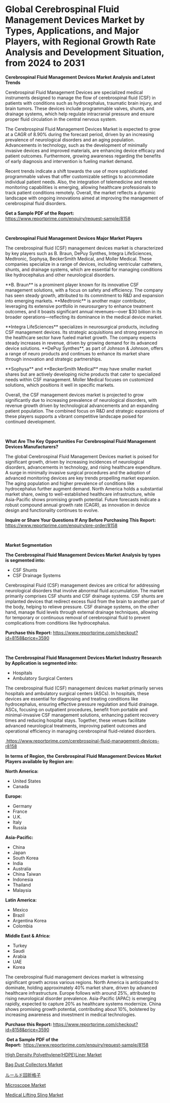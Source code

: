 <p><h1>Global Cerebrospinal Fluid Management Devices Market by Types, Applications, and Major Players, with Regional Growth Rate Analysis and Development Situation, from 2024 to 2031</h1></p><p><strong>Cerebrospinal Fluid Management Devices Market Analysis and Latest Trends</strong></p>
<p><p>Cerebrospinal Fluid Management Devices are specialized medical instruments designed to manage the flow of cerebrospinal fluid (CSF) in patients with conditions such as hydrocephalus, traumatic brain injury, and brain tumors. These devices include programmable valves, shunts, and drainage systems, which help regulate intracranial pressure and ensure proper fluid circulation in the central nervous system.</p><p>The Cerebrospinal Fluid Management Devices Market is expected to grow at a CAGR of 8.90% during the forecast period, driven by an increasing prevalence of neurological disorders and an aging population. Advancements in technology, such as the development of minimally invasive devices and improved materials, are enhancing device efficacy and patient outcomes. Furthermore, growing awareness regarding the benefits of early diagnosis and intervention is fueling market demand.</p><p>Recent trends indicate a shift towards the use of more sophisticated programmable valves that offer customizable settings to accommodate individual patient needs. Also, the integration of telemedicine and remote monitoring capabilities is emerging, allowing healthcare professionals to track patient conditions remotely. Overall, the market reflects a dynamic landscape with ongoing innovations aimed at improving the management of cerebrospinal fluid disorders.</p></p>
<p><strong>Get a Sample PDF of the Report:&nbsp;</strong> <a href="https://www.reportprime.com/enquiry/request-sample/8158">https://www.reportprime.com/enquiry/request-sample/8158</a></p>
<p>&nbsp;</p>
<p><strong>Cerebrospinal Fluid Management Devices Major Market Players</strong></p>
<p><p>The cerebrospinal fluid (CSF) management devices market is characterized by key players such as B. Braun, DePuy Synthes, Integra LifeSciences, Medtronic, Sophysa, BeckerSmith Medical, and Moller Medical. These companies specialize in a range of devices, including ventricular catheters, shunts, and drainage systems, which are essential for managing conditions like hydrocephalus and other neurological disorders.</p><p>**B. Braun** is a prominent player known for its innovative CSF management solutions, with a focus on safety and efficiency. The company has seen steady growth, attributed to its commitment to R&D and expansion into emerging markets. **Medtronic** is another major contributor, leveraging its extensive portfolio in neurosurgery to enhance treatment outcomes, and it boasts significant annual revenues—over $30 billion in its broader operations—reflecting its dominance in the medical device market.</p><p>**Integra LifeSciences** specializes in neurosurgical products, including CSF management devices. Its strategic acquisitions and strong presence in the healthcare sector have fueled market growth. The company expects steady increases in revenue, driven by growing demand for its advanced device solutions. **DePuy Synthes**, as part of Johnson & Johnson, offers a range of neuro products and continues to enhance its market share through innovation and strategic partnerships.</p><p>**Sophysa** and **BeckerSmith Medical** may have smaller market shares but are actively developing niche products that cater to specialized needs within CSF management. Moller Medical focuses on customized solutions, which positions it well in specific markets.</p><p>Overall, the CSF management devices market is projected to grow significantly due to increasing prevalence of neurological disorders, with revenue growth driven by technological advancements and an expanding patient population. The combined focus on R&D and strategic expansions of these players supports a vibrant competitive landscape poised for continued development.</p></p>
<p>&nbsp;</p>
<p><strong>What Are The Key Opportunities For Cerebrospinal Fluid Management Devices Manufacturers?</strong></p>
<p><p>The global Cerebrospinal Fluid Management Devices market is poised for significant growth, driven by increasing incidences of neurological disorders, advancements in technology, and rising healthcare expenditure. A surge in minimally invasive surgical procedures and the adoption of advanced monitoring devices are key trends propelling market expansion. The aging population and higher prevalence of conditions like hydrocephalus further augment demand. North America holds a substantial market share, owing to well-established healthcare infrastructure, while Asia-Pacific shows promising growth potential. Future forecasts indicate a robust compound annual growth rate (CAGR), as innovation in device design and functionality continues to evolve.</p></p>
<p><strong>Inquire or Share Your Questions If Any Before Purchasing This Report:</strong> <a href="https://www.reportprime.com/enquiry/pre-order/8158">https://www.reportprime.com/enquiry/pre-order/8158</a></p>
<p>&nbsp;</p>
<p><strong>Market Segmentation</strong></p>
<p><strong>The Cerebrospinal Fluid Management Devices Market Analysis by types is segmented into:</strong></p>
<p><ul><li>CSF Shunts</li><li>CSF Drainage Systems</li></ul></p>
<p><p>Cerebrospinal Fluid (CSF) management devices are critical for addressing neurological disorders that involve abnormal fluid accumulation. The market primarily comprises CSF shunts and CSF drainage systems. CSF shunts are implanted devices that redirect excess fluid from the brain to another part of the body, helping to relieve pressure. CSF drainage systems, on the other hand, manage fluid levels through external drainage techniques, allowing for temporary or continuous removal of cerebrospinal fluid to prevent complications from conditions like hydrocephalus.</p></p>
<p><strong>Purchase this Report:&nbsp;</strong><a href="https://www.reportprime.com/checkout?id=8158&price=3590">https://www.reportprime.com/checkout?id=8158&price=3590</a></p>
<p>&nbsp;</p>
<p><strong>The Cerebrospinal Fluid Management Devices Market Industry Research by Application is segmented into:</strong></p>
<p><ul><li>Hospitals</li><li>Ambulatory Surgical Centers</li></ul></p>
<p><p>The cerebrospinal fluid (CSF) management devices market primarily serves hospitals and ambulatory surgical centers (ASCs). In hospitals, these devices are essential for diagnosing and treating conditions like hydrocephalus, ensuring effective pressure regulation and fluid drainage. ASCs, focusing on outpatient procedures, benefit from portable and minimal-invasive CSF management solutions, enhancing patient recovery times and reducing hospital stays. Together, these venues facilitate advanced neurological treatments, improving patient outcomes and operational efficiency in managing cerebrospinal fluid-related disorders.</p></p>
<p><a href="https://www.reportprime.com/cerebrospinal-fluid-management-devices-r8158">&nbsp;https://www.reportprime.com/cerebrospinal-fluid-management-devices-r8158</a></p>
<p><strong>In terms of Region, the Cerebrospinal Fluid Management Devices Market Players available by Region are:</strong></p>
<p>
    <p> <strong> North America: </strong>
        <ul>
            <li>United States</li>
            <li>Canada</li>
        </ul>
        </p> 
    <p> <strong> Europe: </strong>
        <ul>
            <li>Germany</li>
            <li>France</li>
            <li>U.K.</li>
            <li>Italy</li>
            <li>Russia</li>
        </ul>
        </p> 
    <p> <strong> Asia-Pacific: </strong>
        <ul>
            <li>China</li>
            <li>Japan</li>
            <li>South Korea</li>
            <li>India</li>
            <li>Australia</li>
            <li>China Taiwan</li>
            <li>Indonesia</li>
            <li>Thailand</li>
            <li>Malaysia</li>
        </ul>
        </p> 
    <p> <strong> Latin America: </strong>
        <ul>
            <li>Mexico</li>
            <li>Brazil</li>
            <li>Argentina Korea</li>
            <li>Colombia</li>
        </ul>
        </p> 
    <p> <strong> Middle East & Africa: </strong>
        <ul>
            <li>Turkey</li>
            <li>Saudi</li>
            <li>Arabia</li>
            <li>UAE</li>
            <li>Korea</li>
        </ul>
    </p>
    </p>
<p><p>The cerebrospinal fluid management devices market is witnessing significant growth across various regions. North America is anticipated to dominate, holding approximately 40% market share, driven by advanced healthcare infrastructure. Europe follows with around 25%, attributed to rising neurological disorder prevalence. Asia-Pacific (APAC) is emerging rapidly, expected to capture 20% as healthcare systems modernize. China shows promising growth potential, contributing about 10%, bolstered by increasing awareness and investment in medical technologies.</p></p>
<p><strong>Purchase this Report: </strong><a href="https://www.reportprime.com/checkout?id=8158&price=3590">https://www.reportprime.com/checkout?id=8158&price=3590</a></p>
<p>&nbsp;<strong>Get a Sample PDF of the Report:&nbsp;&nbsp;</strong><a href="https://www.reportprime.com/enquiry/request-sample/8158">https://www.reportprime.com/enquiry/request-sample/8158</a></p>
<p><strong></strong></p>
<p><p><a href="https://issuu.com/reportprime-2/docs/high-density-polyethylenehdpeliner-_f136c28fddb8c9">High Density Polyethylene(HDPE)Liner Market</a></p><p><a href="https://issuu.com/reportprime-2/docs/bag-dust-collectors-market-size-203_75ef2681169ffa">Bag Dust Collectors Market</a></p><p><a href="https://medium.com/@maudward1907/ruled-diffraction-gratings-market-%E3%81%AF-%E3%82%B3%E3%82%B9%E3%83%88%E7%AE%A1%E7%90%86%E3%81%A8%E5%8A%B9%E7%8E%87%E5%90%91%E4%B8%8A%E3%82%92%E5%84%AA%E5%85%88%E3%81%97%E3%81%BE%E3%81%99-%E3%81%95%E3%82%89%E3%81%AB-%E5%A0%B1%E5%91%8A%E6%9B%B8%E3%81%AF%E5%B8%82%E5%A0%B4%E3%81%AE%E9%9C%80%E8%A6%81%E9%9D%A2%E3%81%A8%E4%BE%9B%E7%B5%A6%E9%9D%A2%E3%81%AE%E4%B8%A1%E6%96%B9%E3%82%92%E3%82%AB%E3%83%90%E3%83%BC%E3%81%97%E3%81%A6%E3%81%84%E3%81%BE%E3%81%99-ruled-d384dc4f991b">ルールド回折格子</a></p><p><a href="https://www.linkedin.com/pulse/how-microscope-market-evolved-key-trends-regional-dynamics-period-68grf?trackingId=LyuBQhxPQdquprUNx3oOog%3D%3D">Microscope Market</a></p><p><a href="https://www.linkedin.com/pulse/comprehensive-look-product-type-reusabledisposable-application-mlakf?trackingId=evOIRy8BRZ24uZ6R4NYFEg%3D%3D">Medical Lifting Sling Market</a></p></p>